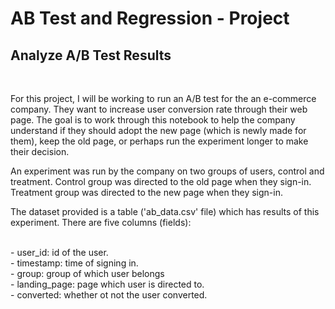 # AB Test and Regression - Project

## Analyze A/B Test Results
<br>

<p>For this project, I will be working to run an A/B test for the an e-commerce company. They want to increase user conversion rate through their web page. The goal is to work through this notebook to help the company understand if they should adopt the new page (which is newly made for them), keep the old page, or perhaps run the experiment longer to make their decision.</p>

<p>An experiment was run by the company on two groups of users, control and treatment. Control group was directed to the old page when they sign-in. Treatment group was directed to the new page when they sign-in.</p>

<p>The dataset provided is a table ('ab_data.csv' file) which has results of this experiment. There are five columns (fields):</p>
<br>
- user_id: id of the user.<br>
- timestamp: time of signing in.<br>
- group: group of which user belongs<br>
- landing_page: page which user is directed to.<br>
- converted: whether ot not the user converted.<br>


